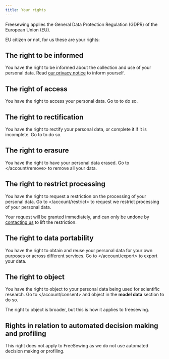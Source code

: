 ```yaml
---
title: Your rights
---
```


Freesewing applies the General Data Protection Regulation (GDPR) of the European Union (EU).

EU citizen or not, for us these are your rights:

## The right to be informed

You have the right to be informed about the collection and use of your personal data. Read [our privacy notice](/docs/about/privacy) to inform yourself.

## The right of access

You have the right to access your personal data. Go to </account> to do so.

## The right to rectification

You have the right to rectify your personal data, or complete it if it is incomplete. Go to </account> to do so.

## The right to erasure

You have the right to have your personal data erased. Go to </account/remove> to remove all your data.

## The right to restrict processing

You have the right to request a restriction on the processing of your personal data. Go to </account/restrict> to request we restrict processing of your personal data.

<Warning>

Your request will be granted immediately, and can only be undone by [contacting us](/contact) to lift the restriction.

</Warning>

## The right to data portability

You have the right to obtain and reuse your personal data for your own purposes or across different services. Go to </account/export> to export your data.

## The right to object

You have the right to object to your personal data being used for scientific research. Go to </account/consent> and object in the **model data** section to do so.

<Note>

The right to object is broader, but this is how it applies to freesewing.

</Note>

## Rights in relation to automated decision making and profiling

This right does not apply to FreeSewing as we do not use automated decision making or profiling.